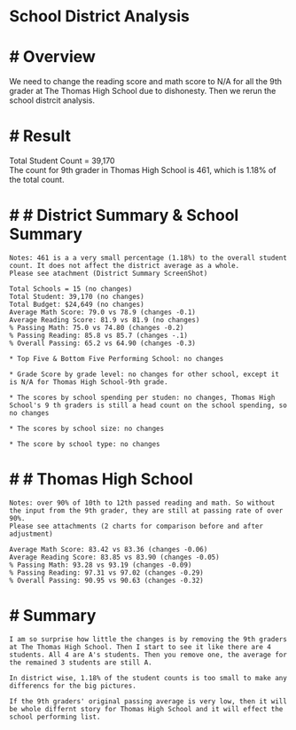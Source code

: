 # School District Analysis
# # Overview
We need to change the reading score and math score to N/A for all the 9th grader at The Thomas High School due to dishonesty. Then we rerun the school distrcit analysis.

# # Result
Total Student Count = 39,170  
The count for 9th grader in Thomas High School is 461, which is 1.18% of the total count.  

# # # District Summary & School Summary
    Notes: 461 is a a very small percentage (1.18%) to the overall student count. It does not affect the district average as a whole.  
    Please see atachment (District Summary ScreenShot)
 
    Total Schools = 15 (no changes)  
    Total Student: 39,170 (no changes)  
    Total Budget: $24,649 (no changes)  
    Average Math Score: 79.0 vs 78.9 (changes -0.1)  
    Average Reading Score: 81.9 vs 81.9 (no changes)  
    % Passing Math: 75.0 vs 74.80 (changes -0.2)  
    % Passing Reading: 85.8 vs 85.7 (changes -.1)  
    % Overall Passing: 65.2 vs 64.90 (changes -0.3)  

    * Top Five & Bottom Five Performing School: no changes

    * Grade Score by grade level: no changes for other school, except it is N/A for Thomas High School-9th grade.

    * The scores by school spending per studen: no changes, Thomas High School's 9 th graders is still a head count on the school spending, so no changes

    * The scores by school size: no changes

    * The score by school type: no changes
  
 
# # # Thomas High School  
    Notes: over 90% of 10th to 12th passed reading and math. So without the input from the 9th grader, they are still at passing rate of over 90%.  
    Please see attachments (2 charts for comparison before and after adjustment)  

    Average Math Score: 83.42 vs 83.36 (changes -0.06)    
    Average Reading Score: 83.85 vs 83.90 (changes -0.05)     
    % Passing Math: 93.28 vs 93.19 (changes -0.09)  
    % Passing Reading: 97.31 vs 97.02 (changes -0.29)   
    % Overall Passing: 90.95 vs 90.63 (changes -0.32)  

# # Summary
    I am so surprise how little the changes is by removing the 9th graders at The Thomas High School. Then I start to see it like there are 4 students. All 4 are A's students. Then you remove one, the average for the remained 3 students are still A.

    In district wise, 1.18% of the student counts is too small to make any differencs for the big pictures.

    If the 9th graders' original passing average is very low, then it will be whole differnt story for Thomas High School and it will effect the school performing list.

